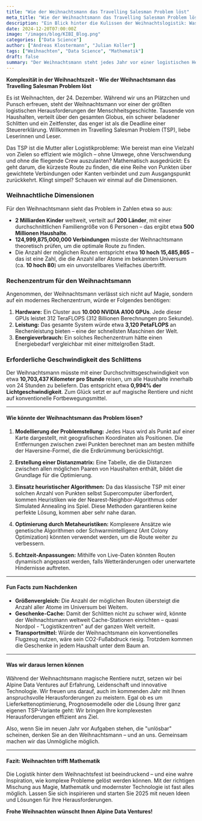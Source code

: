 ```yaml
---
title: "Wie der Weihnachtsmann das Travelling Salesman Problem löst"
meta_title: "Wie der Weihnachtsmann das Travelling Salesman Problem löst"
description: "Ein Blick hinter die Kulissen der Weihnachtslogistik: Was der Weihnachtsmann mit Supercomputern und Algorithmen zu tun hat."
date: 2024-12-20T07:00:00Z
image: "/images/blog/KIBI_Blog.png"
categories: ["Data Science"]
author: ["Andreas Klostermann", "Julian Koller"]
tags: ["Weihnachten", "Data Science", "Mathematik"]
draft: false
summary: "Der Weihnachtsmann steht jedes Jahr vor einer logistischen Herausforderung: Milliarden Haushalte in einer Nacht. Wie schafft er das? Mit einem Lächeln, ein wenig Magie – oder moderner Mathematik?"
---
```


**Komplexität in der Weihnachtszeit - Wie der Weihnachtsmann das Travelling Salesman Problem löst**

Es ist Weihnachten, der 24. Dezember. Während wir uns an Plätzchen und Punsch erfreuen, steht der Weihnachtsmann vor einer der größten logistischen Herausforderungen der Menschheitsgeschichte. Tausende von Haushalten, verteilt über den gesamten Globus, ein schwer beladener Schlitten und ein Zeitfenster, das enger ist als die Deadline einer Steuererklärung. Willkommen im Travelling Salesman Problem (TSP), liebe Leserinnen und Leser.

Das TSP ist die Mutter aller Logistikprobleme: Wie bereist man eine Vielzahl von Zielen so effizient wie möglich – ohne Umwege, ohne Verschwendung und ohne die fliegende Crew auszulasten? Mathematisch ausgedrückt: Es geht darum, die kürzeste Route zu finden, die eine Reihe von Punkten über gewichtete Verbindungen oder Kanten verbindet und zum Ausgangspunkt zurückkehrt. Klingt simpel? Schauen wir einmal auf die Dimensionen.

### **Weihnachtliche Dimensionen**

Für den Weihnachtsmann sieht das Problem in Zahlen etwa so aus: 

- **2 Milliarden Kinder** weltweit, verteilt auf **200 Länder**, mit einer durchschnittlichen Familiengröße von 6 Personen – das ergibt etwa **500 Millionen Haushalte**.
- **124,999,875,000,000 Verbindungen** müsste der Weihnachtsmann theoretisch prüfen, um die optimale Route zu finden.
- Die Anzahl der möglichen Routen entspricht etwa **10 hoch 15,485,865** – das ist eine Zahl, die die Anzahl aller Atome im bekannten Universum (ca. **10 hoch 80**) um ein unvorstellbares Vielfaches übertrifft.

### **Rechenzentrum für den Weihnachtsmann**

Angenommen, der Weihnachtsmann verlässt sich nicht auf Magie, sondern auf ein modernes Rechenzentrum, würde er Folgendes benötigen:

1. **Hardware:** Ein Cluster aus **10.000 NVIDIA A100 GPUs**. Jede dieser GPUs leistet 312 TeraFLOPS (312 Billionen Berechnungen pro Sekunde).
2. **Leistung:** Das gesamte System würde etwa **3,120 PetaFLOPS** an Rechenleistung bieten – eine der schnellsten Maschinen der Welt.
3. **Energieverbrauch:** Ein solches Rechenzentrum hätte einen Energiebedarf vergleichbar mit einer mittelgroßen Stadt.

### **Erforderliche Geschwindigkeit des Schlittens**

Der Weihnachtsmann müsste mit einer Durchschnittsgeschwindigkeit von etwa **10,703,437 Kilometer pro Stunde** reisen, um alle Haushalte innerhalb von 24 Stunden zu beliefern. Das entspricht etwa **0,994% der Lichtgeschwindigkeit**. Zum Glück setzt er auf magische Rentiere und nicht auf konventionelle Fortbewegungsmittel.

---

#### **Wie könnte der Weihnachtsmann das Problem lösen?**

1. **Modellierung der Problemstellung:**
   Jedes Haus wird als Punkt auf einer Karte dargestellt, mit geografischen Koordinaten als Positionen. Die Entfernungen zwischen zwei Punkten berechnet man am besten mithilfe der Haversine-Formel, die die Erdkrümmung berücksichtigt.

2. **Erstellung einer Distanzmatrix:**
   Eine Tabelle, die die Distanzen zwischen allen möglichen Paaren von Haushalten enthält, bildet die Grundlage für die Optimierung.

3. **Einsatz heuristischer Algorithmen:**
   Da das klassische TSP mit einer solchen Anzahl von Punkten selbst Supercomputer überfordert, kommen Heuristiken wie der Nearest-Neighbor-Algorithmus oder Simulated Annealing ins Spiel. Diese Methoden garantieren keine perfekte Lösung, kommen aber sehr nahe daran.

4. **Optimierung durch Metaheuristiken:**
   Komplexere Ansätze wie genetische Algorithmen oder Schwarmintelligenz (Ant Colony Optimization) könnten verwendet werden, um die Route weiter zu verbessern.

5. **Echtzeit-Anpassungen:**
   Mithilfe von Live-Daten könnten Routen dynamisch angepasst werden, falls Wetteränderungen oder unerwartete Hindernisse auftreten.

---

#### **Fun Facts zum Nachdenken**

- **Größenvergleich:** Die Anzahl der möglichen Routen übersteigt die Anzahl aller Atome im Universum bei Weitem.
- **Geschenke-Cache:** Damit der Schlitten nicht zu schwer wird, könnte der Weihnachtsmann weltweit Cache-Stationen einrichten – quasi Nordpol - "Logistikzentren" auf der ganzen Welt verteilt.
- **Transportmittel:** Würde der Weihnachtsmann ein konventionelles Flugzeug nutzen, wäre sein CO2-Fußabdruck riesig. Trotzdem kommen die Geschenke in jedem Haushalt unter dem Baum an.

---

#### **Was wir daraus lernen können**

Während der Weihnachtsmann magische Rentiere nutzt, setzen wir bei Alpine Data Ventures auf Erfahrung, Leidenschaft und innovative Technologie. Wir freuen uns darauf, auch im kommenden Jahr mit Ihnen anspruchsvolle Herausforderungen zu meistern. Egal ob es um Lieferkettenoptimierung, Prognosemodelle oder die Lösung Ihrer ganz eigenen TSP-Variante geht: Wir bringen Ihre komplexesten Herausforderungen effizient ans Ziel.

Also, wenn Sie im neuen Jahr vor Aufgaben stehen, die "unlösbar" scheinen, denken Sie an den Weihnachtsmann – und an uns. Gemeinsam machen wir das Unmögliche möglich.

---

#### **Fazit: Weihnachten trifft Mathematik**

Die Logistik hinter dem Weihnachtsfest ist beeindruckend – und eine wahre Inspiration, wie komplexe Probleme gelöst werden können. Mit der richtigen Mischung aus Magie, Mathematik und modernster Technologie ist fast alles möglich. Lassen Sie sich inspirieren und starten Sie 2025 mit neuen Ideen und Lösungen für Ihre Herausforderungen.

**Frohe Weihnachten wünscht Ihnen Alpine Data Ventures!**

